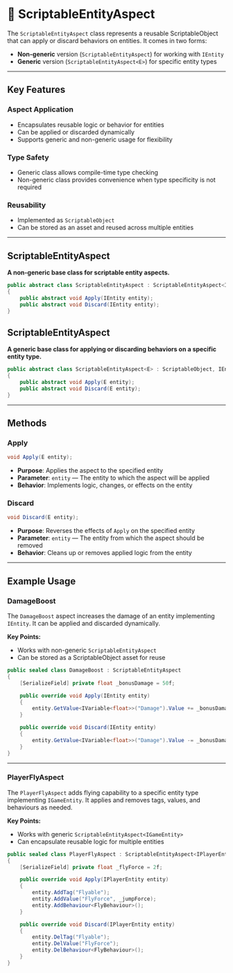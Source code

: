 # 🧩 ScriptableEntityAspect

The `ScriptableEntityAspect` class represents a reusable ScriptableObject that can apply or discard behaviors on entities. It comes in two forms:

* **Non-generic** version (`ScriptableEntityAspect`) for working with `IEntity`
* **Generic** version (`ScriptableEntityAspect<E>`) for specific entity types

---

## Key Features

### Aspect Application
- Encapsulates reusable logic or behavior for entities
- Can be applied or discarded dynamically
- Supports generic and non-generic usage for flexibility

### Type Safety
- Generic class allows compile-time type checking
- Non-generic class provides convenience when type specificity is not required

### Reusability
- Implemented as `ScriptableObject`
- Can be stored as an asset and reused across multiple entities

---

## ScriptableEntityAspect
**A non-generic base class for scriptable entity aspects.**
```csharp
public abstract class ScriptableEntityAspect : ScriptableEntityAspect<IEntity>, IEntityAspect
{
    public abstract void Apply(IEntity entity);
    public abstract void Discard(IEntity entity);
}
```

## ScriptableEntityAspect<E>
**A generic base class for applying or discarding behaviors on a specific entity type.**
```csharp
public abstract class ScriptableEntityAspect<E> : ScriptableObject, IEntityAspect<E> where E : IEntity
{
    public abstract void Apply(E entity);
    public abstract void Discard(E entity);
}
```

---

## Methods

### Apply
```csharp
void Apply(E entity);
```
- **Purpose**: Applies the aspect to the specified entity
- **Parameter**: `entity` — The entity to which the aspect will be applied
- **Behavior**: Implements logic, changes, or effects on the entity

### Discard
```csharp
void Discard(E entity);
```
- **Purpose**: Reverses the effects of `Apply` on the specified entity
- **Parameter**: `entity` — The entity from which the aspect should be removed
- **Behavior**: Cleans up or removes applied logic from the entity

---

## Example Usage

### DamageBoost

The `DamageBoost` aspect increases the damage of an entity implementing `IEntity`. It can be applied and discarded dynamically.

**Key Points:**
- Works with non-generic `ScriptableEntityAspect`
- Can be stored as a ScriptableObject asset for reuse

```csharp
public sealed class DamageBoost : ScriptableEntityAspect
{
    [SerializeField] private float _bonusDamage = 50f;

    public override void Apply(IEntity entity)
    {
        entity.GetValue<IVariable<float>>("Damage").Value += _bonusDamage;
    }

    public override void Discard(IEntity entity)
    {
        entity.GetValue<IVariable<float>>("Damage").Value -= _bonusDamage;
    }
}
```

---

### PlayerFlyAspect

The `PlayerFlyAspect` adds flying capability to a specific entity type implementing `IGameEntity`. It applies and removes tags, values, and behaviours as needed.

**Key Points:**
- Works with generic `ScriptableEntityAspect<IGameEntity>`
- Can encapsulate reusable logic for multiple entities

```csharp
public sealed class PlayerFlyAspect : ScriptableEntityAspect<IPlayerEntity>
{
    [SerializeField] private float _flyForce = 2f;

    public override void Apply(IPlayerEntity entity)
    {
        entity.AddTag("Flyable");
        entity.AddValue("FlyForce", _jumpForce);
        entity.AddBehaviour<FlyBehaviour>();
    }

    public override void Discard(IPlayerEntity entity)
    {
        entity.DelTag("Flyable");
        entity.DelValue("FlyForce");
        entity.DelBehaviour<FlyBehaviour>();
    }
}
```